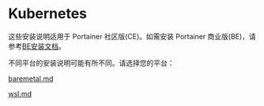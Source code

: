 # Kubernetes

这些安装说明适用于 Portainer 社区版(CE)。如需安装 Portainer 商业版(BE)，请参考[BE安装文档](../../../install/server/kubernetes/)。

不同平台的安装说明可能有所不同。请选择您的平台：

[baremetal.md](baremetal.md)

[wsl.md](wsl.md)
